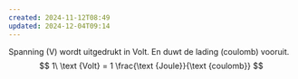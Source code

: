```yaml
---
created: 2024-11-12T08:49
updated: 2024-12-04T09:14
---
```

Spanning (V) wordt uitgedrukt in Volt. En duwt de lading (coulomb) vooruit.
$$
1\ \text {Volt} = 1 \frac{\text {Joule}}{\text {coulomb}}
$$
